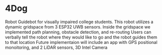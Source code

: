 # 4Dog
Robot Guidebot for visually impaired college students.
This robot utilizes a dynamic gridspace from 3 ESP32 UWB sensors.
Inside the gridspace we implemented path planning, obstacle detection, and re-routing
Users can verbally tell the robot where they would like to go and the robot guides them to that location
Future implementaion will include an app with GPS positional monoitoring, and 2 LiDAR sensors, 3D Intel Camera
